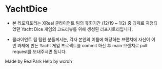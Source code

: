# YachtDice

* 본 리포지토리는 XReal 클라이언트 팀의 휴회기간 (12/19 ~ 1/2) 중 과제로 지정되었던 Yacht Dice 게임의 코드리뷰를 위해 생성된 리포지토리입니다.

* 클라이언트 팀 팀원 분들께서는, 각자 본인의 이름에 해당하는 브랜치에 자신이 이번 과제에 만든 Yacht 게임 프로젝트를 commit 하신 후 main 브랜치로 pull request를 보내주시면 됩니다.

Made by RealPark
Help by wcroh
